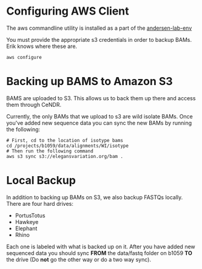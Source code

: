 # Configuring AWS Client

The aws commandline utility is installed as a part of the [andersen-lab-env](quest-andersen-lab-env.md)

You must provide the appropriate s3 credentials in order to backup BAMs. Erik knows where these are.

```
aws configure
```

# Backing up BAMS to Amazon S3

BAMS are uploaded to S3. This allows us to back them up there and access them through CeNDR.

Currently, the only BAMs that we upload to s3 are wild isolate BAMs. Once you've added new sequence data you can sync the new BAMs by running the following:

```
# First, cd to the location of isotype bams
cd /projects/b1059/data/alignments/WI/isotype
# Then run the following command
aws s3 sync s3://elegansvariation.org/bam .
```

# Local Backup

In addition to backing up BAMs on S3, we also backup FASTQs locally. There are four hard drives:

* PortusTotus
* Hawkeye
* Elephant
* Rhino

Each one is labeled with what is backed up on it. After you have added new sequenced data you should sync __FROM__ the data/fastq folder on b1059 __TO__ the drive (Do __not__ go the other way or do a two way sync).